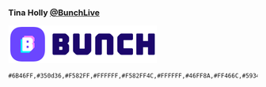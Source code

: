 ### Tina Holly [@BunchLive](https://github.com/BunchLive)

[![Bunch logo](assets/Bunch-logo-300x76.png)](https://bunch.live)


```
#6B46FF,#350d36,#F582FF,#FFFFFF,#F582FF4C,#FFFFFF,#46FF8A,#FF466C,#5934EB,#FFFFFF
```